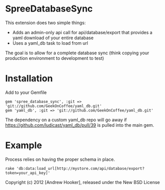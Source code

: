 SpreeDatabaseSync
=================

This extension does two simple things:
 * Adds an admin-only api call for api/database/export that provides a yaml download of your entire database
 * Uses a yaml_db task to load from url

The goal is to allow for a complete database sync (think copying your production environment to development to test)

Installation
=======
Add to your Gemfile

	gem 'spree_database_sync', :git => 'git://github.com/GeekOnCoffee/yaml_db.git'
	gem 'yaml_db', :git => 'git://github.com/GeekOnCoffee/yaml_db.git'

The dependency on a custom yaml_db repo will go away if https://github.com/ludicast/yaml_db/pull/39 is pulled into the main gem.

Example
=======

Process relies on having the proper schema in place.


	rake 'db:data:load_url[http://mystore.com/api/database/export?token=your_api_key]'


Copyright (c) 2012 [Andrew Hooker], released under the New BSD License
